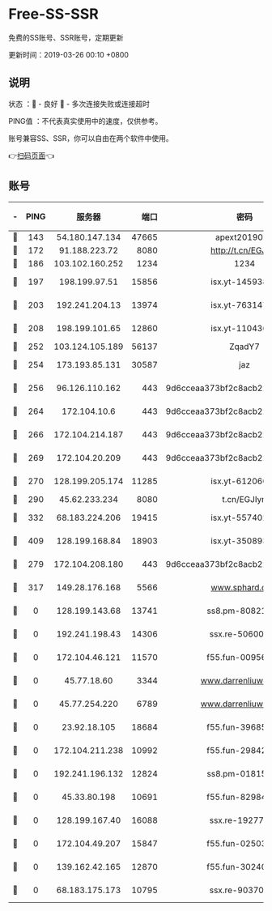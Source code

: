 # Free-SS-SSR

免费的SS账号、SSR账号，定期更新

更新时间：2019-03-26 00:10 +0800

## 说明

状态     ：🙂 - 良好 🙁 - 多次连接失败或连接超时

PING值   ：不代表真实使用中的速度，仅供参考。

账号兼容SS、SSR，你可以自由在两个软件中使用。

👉[扫码页面](https://liesauer.github.io/Free-SS-SSR/)👈

## 账号

|-|PING|服务器|端口|密码|加密方式|区域|
|:----:|:----:|:-----:|-----:|:----:|:----:|:----:|
|🙂|143|54.180.147.134|47665|apext2019001|chacha20|KR|
|🙂|172|91.188.223.72|8080|http://t.cn/EGJIyrl|rc4-md5|RU|
|🙂|186|103.102.160.252|1234|1234|rc4-md5|JP|
|🙂|197|198.199.97.51|15856|isx.yt-14593814|aes-256-cfb|US|
|🙂|203|192.241.204.13|13974|isx.yt-76314736|aes-256-cfb|US|
|🙂|208|198.199.101.65|12860|isx.yt-11043680|aes-256-cfb|US|
|🙂|252|103.124.105.189|56137|ZqadY7|chacha20|CN|
|🙂|254|173.193.85.131|30587|jaz|aes-256-cfb|US|
|🙂|256|96.126.110.162|443|9d6cceaa373bf2c8acb22e60b6a58be6|aes-256-cfb|US|
|🙂|264|172.104.10.6|443|9d6cceaa373bf2c8acb22e60b6a58be6|aes-256-cfb|US|
|🙂|266|172.104.214.187|443|9d6cceaa373bf2c8acb22e60b6a58be6|aes-256-cfb|US|
|🙂|269|172.104.20.209|443|9d6cceaa373bf2c8acb22e60b6a58be6|aes-256-cfb|US|
|🙂|270|128.199.205.174|11285|isx.yt-61206082|aes-256-cfb|SG|
|🙂|290|45.62.233.234|8080|t.cn/EGJIyrl|rc4-md5|CA|
|🙂|332|68.183.224.206|19415|isx.yt-55740244|aes-256-cfb|SG|
|🙂|409|128.199.168.84|18903|isx.yt-35089368|aes-256-cfb|SG|
|🙂|279|172.104.208.180|443|9d6cceaa373bf2c8acb22e60b6a58be6|aes-256-cfb|US|
|🙁|317|149.28.176.168|5566|www.sphard.com|aes-256-cfb|AU|
|🙁|0|128.199.143.68|13741|ss8.pm-80821206|aes-256-cfb|SG|
|🙁|0|192.241.198.43|14306|ssx.re-50600808|aes-256-cfb|US|
|🙁|0|172.104.46.121|11570|f55.fun-00956881|aes-256-cfb|SG|
|🙁|0|45.77.18.60|3344|www.darrenliuwei.com|aes-256-cfb|JP|
|🙁|0|45.77.254.220|6789|www.darrenliuwei.com|aes-256-cfb|SG|
|🙁|0|23.92.18.105|18684|f55.fun-39685048|aes-256-cfb|US|
|🙁|0|172.104.211.238|10992|f55.fun-29842586|aes-256-cfb|US|
|🙁|0|192.241.196.132|12824|ss8.pm-01815174|aes-256-cfb|US|
|🙁|0|45.33.80.198|10691|f55.fun-82984972|aes-256-cfb|US|
|🙁|0|128.199.167.40|16088|ssx.re-19277467|aes-256-cfb|SG|
|🙁|0|172.104.49.207|15847|f55.fun-02503787|aes-256-cfb|SG|
|🙁|0|139.162.42.165|12870|f55.fun-30240273|aes-256-cfb|SG|
|🙁|0|68.183.175.173|10795|ssx.re-90370518|aes-256-cfb|US|
